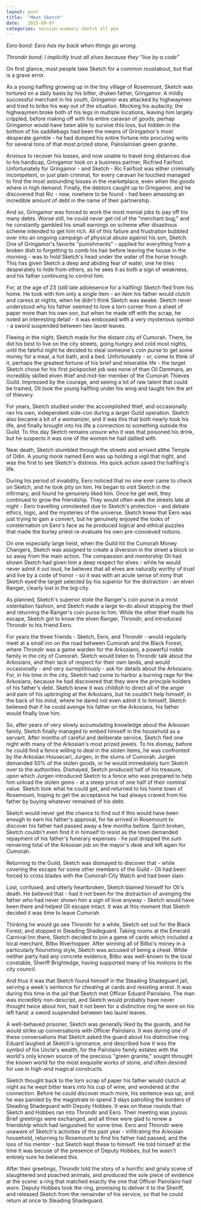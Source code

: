 ```yaml
---
layout: post
title:  "Meet Sketch"
date:   2015-09-07
categories: session-summary sketch all pov
---
```

*Eero bond: Eero has my back when things go wrong.*

*Throndir bond: I implicitly trust all elves because they “live by a code”*

On first glance, most people take Sketch for a common roustabout, but that is a grave error.

As a young halfling growing up in the tiny village of Rosemount, Sketch was tortured on a daily basis by his bitter, druken father, Gringamor. A mildly successful merchant in his youth, Gringamor was attacked by highwaymen and tried to bribe his way out of the situation. Mocking his audacity, the highwaymen broke both of his legs in multiple locations, leaving him largely crippled, before making off with his entire caravan of goods; perhap Gringamor would have been able to survive this loss, but hidden in the bottom of his saddlebags had been the means of Gringamor's most desperate gamble - he had dumped his entire fortune into procuring writs for several tons of that most prized stone, Pairolairoian green granite.

Anxious to recover his losses, and now unable to travel long distances due to his handicap, Gringamor took on a business partner, Ricfried Fairfoot. Unfortunately for Gringamor - and Sketch - Ric Fairfoot was either criminally incompetent, or just plain criminal, for every caravan he touched managed to find the most astounding losses in the marketplace, even when the goods where in high demand. Finally, the debtors caught up to Gringamor, and he discovered that Ric - now, nowhere to be found - had been amassing an incredible amount of debt in the name of their partnership.

And so, Gringamor was forced to work the most menial jobs to pay off his many debts. Worse still, he could never get rid of the "merchant bug," and he constantly gambled his small earnings on scheme after disastrous scheme intended to get him rich. All of this failure and frustration bubbled over into an ongoing campaign of physical abuse against his son, Sketch. One of Gringamor's favorite "punishments" - applied for everything from a broken dish to forgetting to comb his hair before leaving the house in the morning - was to hold Sketch's head under the water of the horse trough. This has given Sketch a deep and abiding fear of water, one he tries desperately to hide from others, as he sees it as both a sign of weakness, and his father continuing to control him.

For, at the age of 23 (still late adolesence for a halfling) Sketch fled from his home. He took with him only a single item - an item his father would clutch and caress at nights, when he didn't think Sketch was awake. Sketch never understood why his father seemed to love a torn corner from a sheet of paper more than his own son, but when he made off with the scrap, he noted an interesting detail - it was embossed with a very mysterious symbol - a sword suspended between two laurel leaves.

Fleeing in the night, Sketch made for the distant city of Cumorah. There, he did his best to live on the city streets, going hungry and cold most nights, until the fateful night he decided to steal someone's coin purse to get some money for a meal, a hot bath, and a bed. Unfortunately - or, come to think of it, perhaps the greatest fortune of his brief and miserable life - the target Sketch chose for his first pickpocket job was none of than Oli Dammara, an incredibly skilled elven thief and mid-tier member of the Cumorah Thieves Guild. Impressed by the courage, and seeing a lot of raw talent that could be trained, Oli took the young halfling under his wing and taught him the art of thievery.

For years, Sketch studied under the accomplished thief, and occasionally ran his own, independent side-con during a larger Guild operation. Sketch also became a bit of a womanizer, and it was this that both nearly took his life, and finally brought into his life a connection to something outside the Guild. To this day Sketch remains unsure who it was that poisoned his drink, but he suspects it was one of the women he had dallied with.

Near death, Sketch stumbled through the streets and arrived atthe Temple of Odin. A young monk named Eero was up holding a vigil that night, and was the first to see Sketch's distress. His quick action saved the halfling's life.

During his period of invalidity, Eero noticed that no one ever came to check on Sketch, and he took pity on him. He began to visit Sketch in the infirmary, and found he genuinely liked him. Once he get well, they continued to grow the friendship. They would often walk the streets late at night - Eero travelling unmolested due to Sketch's protection - and debate ethics, logic, and the mysteries of the universe. Sketch knew that Eero was just trying to gain a convert, but he genuinely enjoyed the looks of consternation on Eero's face as he produced logical and ethical puzzles that made the burley priest re-evaluate his own pre-convieved notions.

On one especially large heist, when the Guild hit the Cumorah Money Changers, Sketch was assigned to create a diversion in the street a block or so away from the main action. The compassion and mentorship Oli had shown Sketch had given him a deep respect for elves - while he would never admit it out loud, he believes that all elves are naturally worthy of trust and live by a code of honor - so it was with an acute sense of irony that Sketch eyed the target selected by his superior for the distraction - an elven Ranger, clearly lost in the big city.

As planned, Sketch's superior stole the Ranger's coin purse in a most ostentation fashion, and Sketch made a large to-do about stopping the thief and returning the Ranger's coin purse to him. While the other thief made his escape, Sketch got to know the elven Ranger, Throndir, and introduced Throndir to his friend Eero.

For years the three friends - Sketch, Eero, and Throndir - would regularly meet at a small inn on the road between Cumorah and the Black Forest, where Throndir was a game warden for the Arkosians, a powerful noble family in the city of Cumorah. Sketch would listen to Throndir talk about the Arkosians, and their lack of respect for their own lands, and would occasionally - and very surreptitiously - ask for details about the Arkosians. For, in his time in the city, Sketch had come to harbor a burning rage for the Arkosians, because he had discovered that they were the principle holders of his father's debt. Sketch knew it was childish to direct all of the anger and pain of his upbringing at the Arkosians, but he couldn't help himself; in the back of his mind, where he dared not even admit it to himself, Sketch believed that if he could avenge his father on the Arkosians, his father would finally love him.

So, after years of very slowly accumulating knowledge about the Arkosian family, Sketch finally managed to embed himself in the household as a servant. After months of careful and deliberate service, Sketch fled one night with many of the Arkosian's most prized jewels. To his dismay, before he could find a fence willing to deal in the stolen items, he was confronted by the Arkosian Housecarl, Jurgen, in the slums of Cumorah. Jurgen demanded 50% of the stolen goods, or he would immediately turn Sketch over to the authorities. Dismayed, Sketch produced half of his treasure, upon which Jurgen introduced Sketch to a fence who was prepared to help him unload the stolen gems - at a steep price of one half of their nominal value. Sketch took what he could get, and returned to his home town of Rosemount, hoping to get the acceptance he had always craved from his father by buying whatever remained of his debt.

Sketch would never get the chance to find out if this would have been enough to earn his father's approval, for he arrived in Rosemount to discover his father had passed away a few months before. Spirit broken, Sketch couldn't even find it in himself to resist as the town demanded repayment of his father's funerary expenses - he just dropped the sum remaining total of the Arkosian job on the mayor's desk and left again for Cumorah.

Returning to the Guild, Sketch was dismayed to discover that - while covering the escape for some other members of the Guild - Oli had been forced to cross blades with the Cumorah City Watch and had been slain.

Lost, confused, and utterly heartbroken, Sketch blamed himself for Oli's death. He believed that - had it not been for the distraction of avenging the father who had never shown him a sign of love anyway - Sketch would have been there and helped Oli escape intact. It was at this moment that Sketch decided it was time to leave Cumorah

Thinking he would go see Throndir for a while, Sketch set out for the Black Forest, and stopped in Steading Shadeguard. Taking rooms at the Emerald Carnival Inn there, Sketch decided to join a game of cards which included a local merchant, Bilbo Riverhopper. After winning all of Bilbo's money in a particularly flourishing style, Sketch was accused of being a cheat. While neither party had any concrete evidence, Bilbo was well-known to the local constable, Sheriff Brightedge, having supported many of his motions to the city council.

And thus it was that Sketch found himself in the Steading Shadeguard jail, serving a week's sentence for cheating at cards and resisting arrest. It was during this time in the jail that Sketch met Officer Eduard Pairolairo. The man was incredibly non-descript, and Sketch would probably have never thought twice about him, had it not been for a distinctive ring he wore on his left hand: a sword suspended between two laurel leaves.

A well-behaved prisoner, Sketch was generally liked by the guards, and he would strike up conversations with Officer Pairolairo. It was during one of these conversations that Sketch asked the guard about his distinctive ring. Eduard laughed at Sketch's ignorance, and described how it was the symbol of his Uncle's wealth, for the Pairolairo family estates with the world's only known source of the precious "green granite," sought throught the known world for the most exquisite works of stone, and often desired for use in high-end magical constructs.

Sketch thought back to the torn scrap of paper his father would clutch at night as he wept bitter tears into his cup of wine, and wondered at the connection. Before he could discover much more, his sentence was up, and he was paroled by the magistrate to spend 3 days patrolling the borders of Steading Shadeguard with Deputy Hobbes. It was on these rounds that Sketch and Hobbes ran into Throndir and Eero. Their meeting was joyous. Brief greetings were exchanged, and all three were glad to renew a friendship which had languished for some time. Eero and Throndir were unaware of Sketch's activities of the past year - infiltrating the Arkosian household, returning to Rosemount to find his father had passed, and the loss of his mentor - but Sketch kept these to himself. He told himself at the time it was becuse of the presence of Deputy Hobbes, but he wasn't entirely sure he believed this.

After their greetings, Throndir told the story of a horrific and grisly scene of slaughtered and poached animals, and produced the sole piece of evidence at the scene: a ring that matched exactly the one that Officer Pairolairo had worn. Deputy Hobbes took the ring, promising to deliver it to the Sheriff, and released Sketch from the remainder of his service, so that he could return at once to Steading Shadeguard.